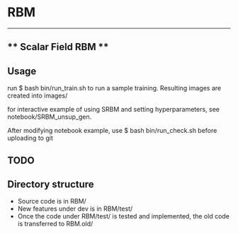 # RBM
---
** Scalar Field RBM **
---

## Usage
run 
  $ bash bin/run_train.sh
to run a sample training.
Resulting images are created into images/

for interactive example of using SRBM and setting hyperparameters, see notebook/SRBM_unsup_gen.

After modifying notebook example, use 
  $ bash bin/run_check.sh
before uploading to git

## TODO

## Directory structure
* Source code is in RBM/
* New features under dev is in RBM/test/
* Once the code under RBM/test/ is tested and implemented, the old code is transferred to RBM.old/
